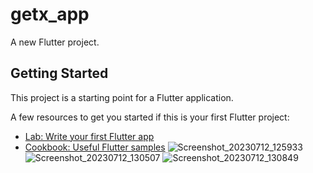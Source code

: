 # getx_app

A new Flutter project.

## Getting Started

This project is a starting point for a Flutter application.

A few resources to get you started if this is your first Flutter project:

- [Lab: Write your first Flutter app](https://docs.flutter.dev/get-started/codelab)
- [Cookbook: Useful Flutter samples](https://docs.flutter.dev/cookbook)
![Screenshot_20230712_125933](https://github.com/hardikrathod003/Get-x_App/assets/111499904/32f5332d-e202-4ae3-9bcf-1643318c3b37)
![Screenshot_20230712_130507](https://github.com/hardikrathod003/Get-x_App/assets/111499904/890433cf-580c-40d1-bfce-5f813da5f658)
![Screenshot_20230712_130849](https://github.com/hardikrathod003/Get-x_App/assets/111499904/9b885464-6a17-4883-84c8-cc008d537312)

